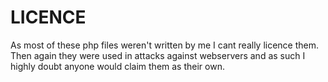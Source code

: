LICENCE
=======

As most of these php files weren't written by me I cant really licence them. Then again they were used in attacks against webservers and as such I highly doubt anyone would claim them as their own.